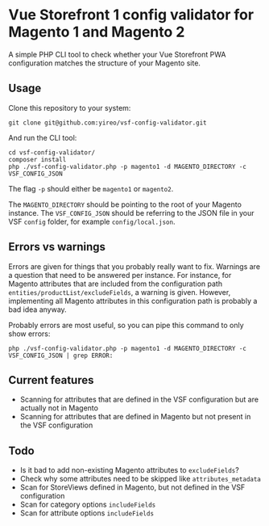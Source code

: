 # Vue Storefront 1 config validator for Magento 1 and Magento 2
A simple PHP CLI tool to check whether your Vue Storefront PWA configuration matches the structure of your Magento site.

## Usage
Clone this repository to your system:

    git clone git@github.com:yireo/vsf-config-validator.git

And run the CLI tool:

    cd vsf-config-validator/
    composer install
    php ./vsf-config-validator.php -p magento1 -d MAGENTO_DIRECTORY -c VSF_CONFIG_JSON

The flag `-p` should either be `magento1` or `magento2`.

The `MAGENTO_DIRECTORY` should be pointing to the root of your Magento instance. The `VSF_CONFIG_JSON` should be referring to the JSON file in your VSF `config` folder, for example `config/local.json`.

## Errors vs warnings
Errors are given for things that you probably really want to fix. Warnings are a question that need to be answered per instance. For instance, for Magento attributes that are included from the configuration path `entities/productList/excludeFields`, a warning is given. However, implementing all Magento attributes in this configuration path is probably a bad idea anyway.

Probably errors are most useful, so you can pipe this command to only show errors:

    php ./vsf-config-validator.php -p magento1 -d MAGENTO_DIRECTORY -c VSF_CONFIG_JSON | grep ERROR:

## Current features
- Scanning for attributes that are defined in the VSF configuration but are actually not in Magento
- Scanning for attributes that are defined in Magento but not present in the VSF configuration

## Todo
- Is it bad to add non-existing Magento attributes to `excludeFields`?
- Check why some attributes need to be skipped like `attributes_metadata`
- Scan for StoreViews defined in Magento, but not defined in the VSF configuration
- Scan for category options `includeFields`
- Scan for attribute options `includeFields`

